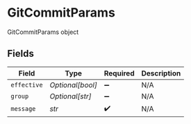 # GitCommitParams

GitCommitParams object


## Fields

| Field              | Type               | Required           | Description        |
| ------------------ | ------------------ | ------------------ | ------------------ |
| `effective`        | *Optional[bool]*   | :heavy_minus_sign: | N/A                |
| `group`            | *Optional[str]*    | :heavy_minus_sign: | N/A                |
| `message`          | *str*              | :heavy_check_mark: | N/A                |
